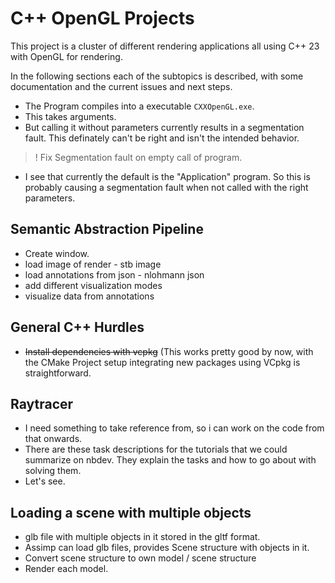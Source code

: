 # C++ OpenGL Projects

This project is a cluster of different rendering applications all using C++ 23 with OpenGL for rendering. 

In the following sections each of the subtopics is described, with some documentation and the current issues and next steps.



- The Program compiles into a executable `CXXOpenGL.exe`.
- This takes arguments. 
- But calling it without parameters currently results in a segmentation fault. This definately can't be right and isn't the intended behavior.

> ! Fix Segmentation fault on empty call of program.
- I see that currently the default is the "Application" program. So this is probably causing a segmentation fault when not called with the right parameters.





## Semantic Abstraction Pipeline
- Create window.
- load image of render - stb image 
- load annotations from json - nlohmann json
- add different visualization modes
- visualize data from annotations


## General C++ Hurdles
- ~~Install dependencies with vcpkg~~ (This works pretty good by now, with the CMake Project setup integrating new packages using VCpkg is straightforward.

## Raytracer
- I need something to take reference from, so i can work on the code from that onwards.
- There are these task descriptions for the tutorials that we could summarize on nbdev. They explain the tasks and how to go about with solving them.
- Let's see.



## Loading a scene with multiple objects
- glb file with multiple objects in it stored in the gltf format. 
- Assimp can load glb files, provides Scene structure with objects in it. 
- Convert scene structure to own model / scene structure
- Render each model.
